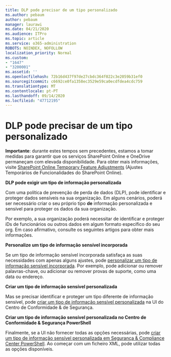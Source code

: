 ```yaml
---
title: DLP pode precisar de um tipo personalizado
ms.author: pebaum
author: pebaum
manager: laurawi
ms.date: 04/21/2020
ms.audience: ITPro
ms.topic: article
ms.service: o365-administration
ROBOTS: NOINDEX, NOFOLLOW
localization_priority: Normal
ms.custom:
- "1647"
- "3200001"
ms.assetid: ''
ms.openlocfilehash: 72b16d437f97de27cbdc364f022c3e2059b31ef0
ms.sourcegitcommit: c6692ce0fa1358ec3529e59ca0ecdfdea4cdc759
ms.translationtype: MT
ms.contentlocale: pt-PT
ms.lasthandoff: 09/14/2020
ms.locfileid: "47712195"
---
```

# <a name="dlp-might-need-a-custom-type"></a>DLP pode precisar de um tipo personalizado

**Importante**: durante estes tempos sem precedentes, estamos a tomar medidas para garantir que os serviços SharePoint Online e OneDrive permaneçam com elevada disponibilidade. Para obter mais informações, visite [SharePoint Online Temporary Feature Adjustments](https://aka.ms/ODSPAdjustments) (Ajustes Temporários de Funcionalidades do SharePoint Online).

**DLP pode exigir um tipo de informação personalizada**

Com uma política de prevenção de perda de dados (DLP), pode identificar e proteger dados sensíveis na sua organização. Em alguns cenários, poderá ser necessário criar o seu próprio tipo **de** informação personalizada e sensível para proteger os dados da sua organização.

Por exemplo, a sua organização poderá necessitar de identificar e proteger iDs de funcionários ou outros dados em algum formato específico do seu org. Em caso afirmativo, consulte os seguintes artigos para obter mais informações.
  
 **Personalize um tipo de informação sensível incorporada**
  
Se um tipo de informação sensível incorporada satisfaça as suas necessidades com apenas alguns ajustes, pode [personalizar um tipo de informação sensível incorporada](https://docs.microsoft.com/microsoft-365/compliance/customize-a-built-in-sensitive-information-type). Por exemplo, pode adicionar ou remover palavras-chave, ou adicionar ou remover provas de suporte, como uma data ou endereço.
  
 **Criar um tipo de informação sensível personalizada**
  
Mas se precisar identificar e proteger um tipo diferente de informação sensível, pode [criar um tipo de informação sensível personalizada](https://docs.microsoft.com/microsoft-365/compliance/create-a-custom-sensitive-information-type) na UI do Centro de Conformidade & de Segurança.
  
**Criar um tipo de informação sensível personalizada no Centro de Conformidade & Segurança PowerShell**

Finalmente, se a UI não fornecer todas as opções necessárias, pode [criar um tipo de informação sensível personalizada em Segurança & Compliance Center PowerShell](https://docs.microsoft.com/microsoft-365/compliance/create-a-custom-sensitive-information-type-in-scc-powershell). Ao começar com um ficheiro XML, pode utilizar todas as opções disponíveis.
